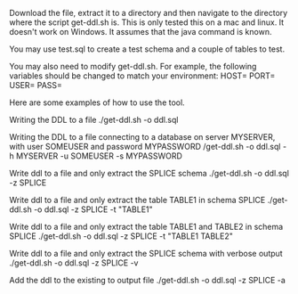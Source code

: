 Download the file, extract it to a directory and then navigate to the directory where the script get-ddl.sh is. This is only tested this on a mac and linux. It doesn't work on Windows. It assumes that the java command is known.

You may use test.sql to create a test schema and a couple of tables to test.

You may also need to modify get-ddl.sh. For example, the following variables should be changed to match your environment:
HOST=
PORT=
USER=
PASS=


Here are some examples of how to use the tool.

Writing the DDL to a file
./get-ddl.sh -o ddl.sql

Writing the DDL to a file connecting to a database on server MYSERVER, with user SOMEUSER and password MYPASSWORD
/get-ddl.sh -o ddl.sql -h MYSERVER -u SOMEUSER -s MYPASSWORD

Write ddl to a file and only extract the SPLICE schema
./get-ddl.sh -o ddl.sql -z SPLICE

Write ddl to a file and only extract the table TABLE1 in schema SPLICE
./get-ddl.sh -o ddl.sql -z SPLICE -t "TABLE1"

Write ddl to a file and only extract the table TABLE1 and TABLE2 in schema SPLICE
./get-ddl.sh -o ddl.sql -z SPLICE -t "TABLE1 TABLE2"

Write ddl to a file and only extract the SPLICE schema with verbose output
./get-ddl.sh -o ddl.sql -z SPLICE -v

Add the ddl to the existing to output file
./get-ddl.sh -o ddl.sql -z SPLICE -a

